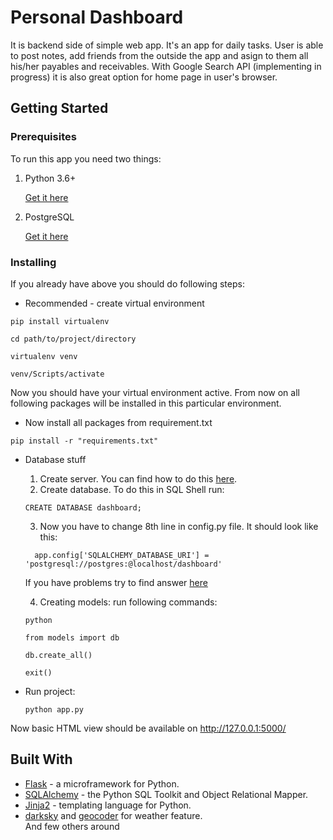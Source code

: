 # Personal Dashboard

It is backend side of simple web app. It's an app for daily tasks. User is able to post notes, add friends from the outside the app and asign to them all his/her payables and receivables. With Google Search API (implementing in progress) it is also great option for home page in user's browser. 

## Getting Started

### Prerequisites

To run this app you need two things:

1) Python 3.6+

    [Get it here](https://www.python.org/)

2) PostgreSQL

    [Get it here](http://www.postgresqltutorial.com/install-postgresql/)

### Installing

If you already have above you should do following steps:

- Recommended - create virtual environment

```
pip install virtualenv
```
```
cd path/to/project/directory
```
```
virtualenv venv
```
```
venv/Scripts/activate
```

Now you should have your virtual environment active. From now on all following packages will be installed in this particular environment. 

- Now install all packages from requirement.txt
```
pip install -r "requirements.txt"
```

- Database stuff
  1) Create server. You can find how to do this [here](http://www.postgresqltutorial.com/install-postgresql/).
  2) Create database. To do this in SQL Shell run:
  ```
  CREATE DATABASE dashboard;
  ```
  3) Now you have to change 8th line in config.py file. It should look like this:
  ```
    app.config['SQLALCHEMY_DATABASE_URI'] = 'postgresql://postgres:@localhost/dashboard'
  ```  
    If you have problems try to find answer [here](https://flask-sqlalchemy.palletsprojects.com/en/2.x/config/)
     
  4) Creating models: run following commands:
    ```
    python
    ```
    ```
    from models import db
    ```
    ```
    db.create_all()
    ```
    ```
    exit()
    ```
- Run project:
    ```
    python app.py
    ```
    
Now basic HTML view should be available on http://127.0.0.1:5000/

## Built With

* [Flask](http://flask.pocoo.org/) - a microframework for Python.
* [SQLAlchemy](https://www.sqlalchemy.org/) - the Python SQL Toolkit and Object Relational Mapper.
* [Jinja2](http://jinja.pocoo.org/docs/2.10/) - templating language for Python.
* [darksky](https://darksky.net/dev) and [geocoder](https://pypi.org/project/geocoder/) for weather feature. <br>
And few others around

